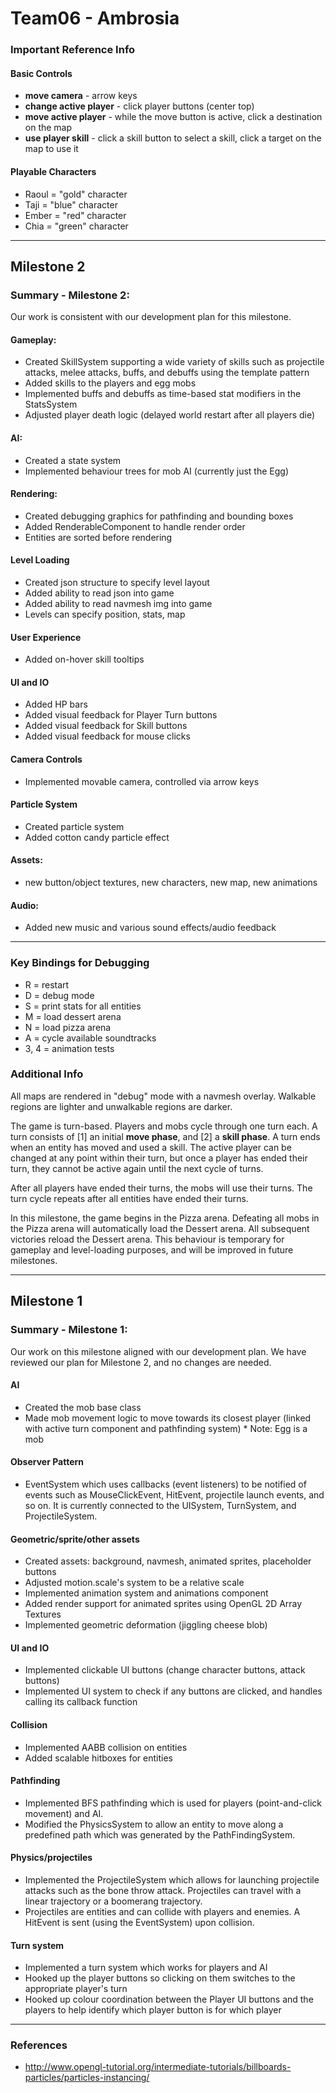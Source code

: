 # Team06 - Ambrosia

### Important Reference Info
#### Basic Controls
- **move camera** - arrow keys
- **change active player** - click player buttons (center top)
- **move active player** - while the move button is active, click a destination on the map
- **use player skill**  - click a skill button to select a skill, click a target on the map to use it
#### Playable Characters
- Raoul = "gold" character
- Taji = "blue" character
- Ember = "red" character
- Chia = "green" character

---

## Milestone 2
### Summary - Milestone 2:

Our work is consistent with our development plan for this milestone.

#### Gameplay:
- Created SkillSystem supporting a wide variety of skills such as projectile attacks, melee attacks, buffs, and debuffs using the template pattern
- Added skills to the players and egg mobs
- Implemented buffs and debuffs as time-based stat modifiers in the StatsSystem
- Adjusted player death logic (delayed world restart after all players die)

#### AI:
- Created a state system
- Implemented behaviour trees for mob AI (currently just the Egg)

#### Rendering:
- Created debugging graphics for pathfinding and bounding boxes
- Added RenderableComponent to handle render order
- Entities are sorted before rendering

#### Level Loading 
- Created json structure to specify level layout
- Added ability to read json into game
- Added ability to read navmesh img into game
- Levels can specify position, stats, map

#### User Experience
- Added on-hover skill tooltips

#### UI and IO
- Added HP bars
- Added visual feedback for Player Turn buttons
- Added visual feedback for Skill buttons
- Added visual feedback for mouse clicks

#### Camera Controls
- Implemented movable camera, controlled via arrow keys

#### Particle System
- Created particle system
- Added cotton candy particle effect

#### Assets:
- new button/object textures, new characters, new map, new animations

#### Audio:
- Added new music and various sound effects/audio feedback

---

### Key Bindings for Debugging
- R = restart
- D = debug mode
- S = print stats for all entities
- M = load dessert arena
- N = load pizza arena
- A = cycle available soundtracks
- 3, 4 = animation tests


### Additional Info
All maps are rendered in "debug" mode with a navmesh overlay. Walkable regions are lighter and unwalkable regions are darker.

The game is turn-based. Players and mobs cycle through one turn each. A turn consists of [1] an initial **move phase**, and [2] a **skill phase**. A turn ends when an entity has moved and used a skill. The active player can be changed at any point within their turn, but once a player has ended their turn, they cannot be active again until the next cycle of turns.

After all players have ended their turns, the mobs will use their turns. The turn cycle repeats after all entities have ended their turns.

In this milestone, the game begins in the Pizza arena. Defeating all mobs in the Pizza arena will automatically load the Dessert arena. All subsequent victories reload the Dessert arena. This behaviour is temporary for gameplay and level-loading purposes, and will be improved in future milestones.

---

## Milestone 1
### Summary - Milestone 1:

Our work on this milestone aligned with our development plan. We have reviewed our plan for Milestone 2, and no changes are needed.

#### AI
- Created the mob base class
- Made mob movement logic to move towards its closest player (linked with active turn component and pathfinding system)
\* Note: Egg is a mob

#### Observer Pattern
- EventSystem which uses callbacks (event listeners) to be notified of events such as MouseClickEvent, HitEvent, projectile launch events, and so on. It is currently connected to the UISystem, TurnSystem, and ProjectileSystem.

#### Geometric/sprite/other assets
- Created assets: background, navmesh, animated sprites, placeholder buttons
- Adjusted motion.scale's system to be a relative scale
- Implemented animation system and animations component
- Added render support for animated sprites using OpenGL 2D Array Textures
- Implemented geometric deformation (jiggling cheese blob)

#### UI and IO
- Implemented clickable UI buttons (change character buttons, attack buttons)
- Implemented UI system to check if any buttons are clicked, and handles calling its callback function

#### Collision
- Implemented AABB collision on entities
- Added scalable hitboxes for entities

#### Pathfinding
- Implemented BFS pathfinding which is used for players (point-and-click movement) and AI.
- Modified the PhysicsSystem to allow an entity to move along a predefined path which was generated by the PathFindingSystem.

#### Physics/projectiles
- Implemented the ProjectileSystem which allows for launching projectile attacks such as the bone throw attack. Projectiles can travel with a linear trajectory or a boomerang trajectory.
- Projectiles are entities and can collide with players and enemies. A HitEvent is sent (using the EventSystem) upon collision.

#### Turn system
- Implemented a turn system which works for players and AI
- Hooked up the player buttons so clicking on them switches to the appropriate player's turn
- Hooked up colour coordination between the Player UI buttons and the players to help identify which player button is for which player

---

### References
* http://www.opengl-tutorial.org/intermediate-tutorials/billboards-particles/particles-instancing/
